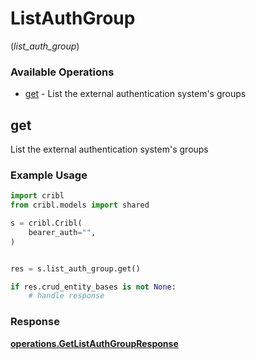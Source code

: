 # ListAuthGroup
(*list_auth_group*)

### Available Operations

* [get](#get) - List the external authentication system's groups

## get

List the external authentication system's groups

### Example Usage

```python
import cribl
from cribl.models import shared

s = cribl.Cribl(
    bearer_auth="",
)


res = s.list_auth_group.get()

if res.crud_entity_bases is not None:
    # handle response
```


### Response

**[operations.GetListAuthGroupResponse](../../models/operations/getlistauthgroupresponse.md)**

